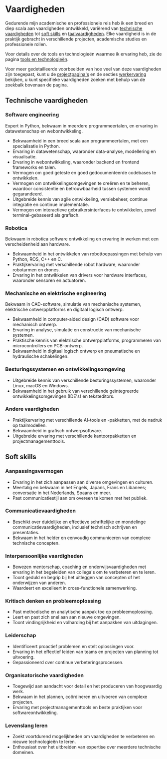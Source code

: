 # Vaardigheden
Gedurende mijn academische en professionele reis heb ik een breed en diep scala aan vaardigheden ontwikkeld,
variërend van [technische vaardigheden](#technische-vaardigheden) tot [soft skills](#soft-skills) en [taalvaardigheden](../languages.md).
Elke vaardigheid is in de praktijk gebracht in verschillende projecten, academische studies en professionele rollen.

Voor details over de tools en technologieën waarmee ik ervaring heb, zie de pagina [tools en technologieën](tools.md).

Voor meer gedetailleerde voorbeelden van hoe veel van deze vaardigheden zijn toegepast,
kunt u de [projectpagina's](../projects/index.md) en de secties [werkervaring](../work_experience/index.md) bekijken,
u kunt specifieke vaardigheden zoeken met behulp van de zoekbalk bovenaan de pagina.

## Technische vaardigheden
### Software engineering
Expert in Python, bekwaam in meerdere programmeertalen, en ervaring in datawetenschap en webontwikkeling.

- Bekwaamheid in een breed scala aan programmeertalen, met een specialisatie in Python.
- Ervaring in datawetenschap, waaronder data-analyse, modellering en visualisatie.
- Ervaring in webontwikkeling, waaronder backend en frontend frameworks en talen.
- Vermogen om goed geteste en goed gedocumenteerde codebases te ontwikkelen.
- Vermogen om ontwikkelingsomgevingen te creëren en te beheren, waardoor consistentie en betrouwbaarheid tussen systemen wordt gegarandeerd.
- Uitgebreide kennis van agile ontwikkeling, versiebeheer, continue integratie en continue implementatie.
- Vermogen om interactieve gebruikersinterfaces te ontwikkelen, zowel terminal-gebaseerd als grafisch.

### Robotica

Bekwaam in robotica software ontwikkeling en ervaring in werken met een verscheidenheid aan hardware.

- Bekwaamheid in het ontwikkelen van robottoepassingen met behulp van Python, ROS, C++ en C.
- Praktijkervaring met verschillende robot hardware, waaronder robotarmen en drones.
- Ervaring in het ontwikkelen van drivers voor hardware interfaces, waaronder sensoren en actuatoren.

### Mechanische en elektrische engineering

Bekwaam in CAD-software, simulatie van mechanische systemen, elektrische ontwerpplatforms en digitaal logisch ontwerp.

- Bekwaamheid in computer-aided design (CAD) software voor mechanisch ontwerp.
- Ervaring in analyse, simulatie en constructie van mechanische systemen.
- Praktische kennis van elektrische ontwerpplatforms, programmeren van microcontrollers en PCB-ontwerp.
- Bekwaamheid in digitaal logisch ontwerp en pneumatische en hydraulische schakelingen.

### Besturingssystemen en ontwikkelingsomgeving
- Uitgebreide kennis van verschillende besturingssystemen, waaronder Linux, macOS en Windows.
- Bekwaamheid in het gebruik van verschillende geïntegreerde ontwikkelingsomgevingen (IDE's) en teksteditors.

### Andere vaardigheden
- Praktijkervaring met verschillende AI-tools en -pakketten, met de nadruk op taalmodellen.
- Bekwaamheid in grafisch ontwerpsoftware.
- Uitgebreide ervaring met verschillende kantoorpakketten en projectmanagementtools.

## Soft skills
### Aanpassingsvermogen

- Ervaring in het zich aanpassen aan diverse omgevingen en culturen.
- Meertalig en bekwaam in het Engels, Japans, Frans en Libanees; conversatie in het Nederlands, Spaans en meer.
- Past communicatiestijl aan om overeen te komen met het publiek.

### Communicatievaardigheden

- Beschikt over duidelijke en effectieve schriftelijke en mondelinge communicatievaardigheden, inclusief technisch schrijven en presentaties.
- Bekwaam in het helder en eenvoudig communiceren van complexe technische concepten.

### Interpersoonlijke vaardigheden

- Bewezen mentorschap, coaching en onderwijsvaardigheden met ervaring in het begeleiden van collega's om te verbeteren en te leren.
- Toont geduld en begrip bij het uitleggen van concepten of het onderwijzen van anderen.
- Waardeert en excelleert in cross-functionele samenwerking.

### Kritisch denken en probleemoplossing

- Past methodische en analytische aanpak toe op probleemoplossing.
- Leert en past zich snel aan aan nieuwe omgevingen.
- Toont vindingrijkheid en volharding bij het aanpakken van uitdagingen.

### Leiderschap

- Identificeert proactief problemen en stelt oplossingen voor.
- Ervaring in het effectief leiden van teams en projecten van planning tot uitvoering.
- Gepassioneerd over continue verbeteringsprocessen.

### Organisatorische vaardigheden

- Toegewijd aan aandacht voor detail en het produceren van hoogwaardig werk.
- Bekwaam in het plannen, coördineren en uitvoeren van complexe projecten.
- Ervaring met projectmanagementtools en beste praktijken voor softwareontwikkeling.

### Levenslang leren

- Zoekt voortdurend mogelijkheden om vaardigheden te verbeteren en nieuwe technologieën te leren.
- Enthousiast over het uitbreiden van expertise over meerdere technische domeinen.
